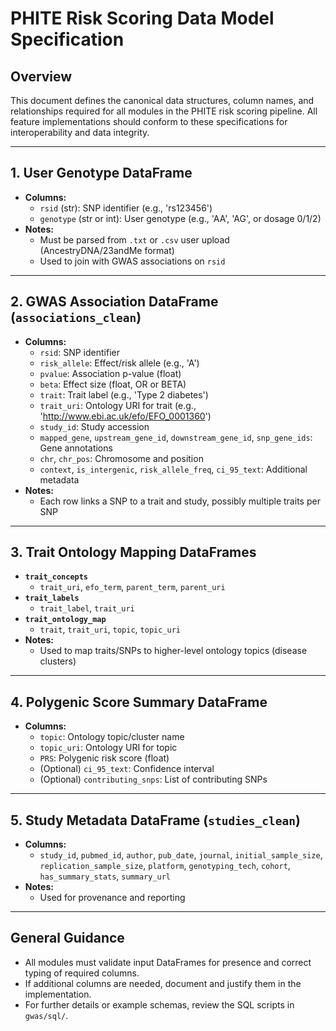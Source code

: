 # PHITE Risk Scoring Data Model Specification

## Overview
This document defines the canonical data structures, column names, and relationships required for all modules in the PHITE risk scoring pipeline. All feature implementations should conform to these specifications for interoperability and data integrity.

---

## 1. User Genotype DataFrame
- **Columns:**
  - `rsid` (str): SNP identifier (e.g., 'rs123456')
  - `genotype` (str or int): User genotype (e.g., 'AA', 'AG', or dosage 0/1/2)
- **Notes:**
  - Must be parsed from `.txt` or `.csv` user upload (AncestryDNA/23andMe format)
  - Used to join with GWAS associations on `rsid`

---

## 2. GWAS Association DataFrame (`associations_clean`)
- **Columns:**
  - `rsid`: SNP identifier
  - `risk_allele`: Effect/risk allele (e.g., 'A')
  - `pvalue`: Association p-value (float)
  - `beta`: Effect size (float, OR or BETA)
  - `trait`: Trait label (e.g., 'Type 2 diabetes')
  - `trait_uri`: Ontology URI for trait (e.g., 'http://www.ebi.ac.uk/efo/EFO_0001360')
  - `study_id`: Study accession
  - `mapped_gene`, `upstream_gene_id`, `downstream_gene_id`, `snp_gene_ids`: Gene annotations
  - `chr`, `chr_pos`: Chromosome and position
  - `context`, `is_intergenic`, `risk_allele_freq`, `ci_95_text`: Additional metadata
- **Notes:**
  - Each row links a SNP to a trait and study, possibly multiple traits per SNP

---

## 3. Trait Ontology Mapping DataFrames
- **`trait_concepts`**
  - `trait_uri`, `efo_term`, `parent_term`, `parent_uri`
- **`trait_labels`**
  - `trait_label`, `trait_uri`
- **`trait_ontology_map`**
  - `trait`, `trait_uri`, `topic`, `topic_uri`
- **Notes:**
  - Used to map traits/SNPs to higher-level ontology topics (disease clusters)

---

## 4. Polygenic Score Summary DataFrame
- **Columns:**
  - `topic`: Ontology topic/cluster name
  - `topic_uri`: Ontology URI for topic
  - `PRS`: Polygenic risk score (float)
  - (Optional) `ci_95_text`: Confidence interval
  - (Optional) `contributing_snps`: List of contributing SNPs

---

## 5. Study Metadata DataFrame (`studies_clean`)
- **Columns:**
  - `study_id`, `pubmed_id`, `author`, `pub_date`, `journal`, `initial_sample_size`,
    `replication_sample_size`, `platform`, `genotyping_tech`, `cohort`,
    `has_summary_stats`, `summary_url`
- **Notes:**
  - Used for provenance and reporting

---

## General Guidance
- All modules must validate input DataFrames for presence and correct typing of required columns.
- If additional columns are needed, document and justify them in the implementation.
- For further details or example schemas, review the SQL scripts in `gwas/sql/`.
